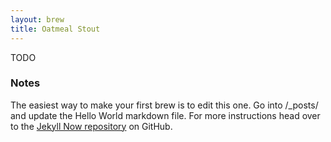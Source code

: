 ```yaml
---
layout: brew
title: Oatmeal Stout
---
```


TODO

### Notes
The easiest way to make your first brew is to edit this one. Go into /_posts/ and update the Hello World markdown file. For more instructions head over to the [Jekyll Now repository](https://github.com/barryclark/jekyll-now) on GitHub.